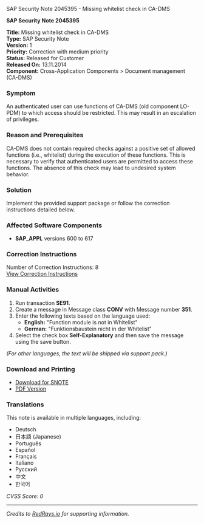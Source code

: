 SAP Security Note 2045395 - Missing whitelist check in CA-DMS

**SAP Security Note 2045395**

**Title:** Missing whitelist check in CA-DMS  
**Type:** SAP Security Note  
**Version:** 1  
**Priority:** Correction with medium priority  
**Status:** Released for Customer  
**Released On:** 13.11.2014  
**Component:** Cross-Application Components > Document management (CA-DMS)

### Symptom
An authenticated user can use functions of CA-DMS (old component LO-PDM) to which access should be restricted. This may result in an escalation of privileges.

### Reason and Prerequisites
CA-DMS does not contain required checks against a positive set of allowed functions (i.e., whitelist) during the execution of these functions. This is necessary to verify that authenticated users are permitted to access these functions. The absence of this check may lead to undesired system behavior.

### Solution
Implement the provided support package or follow the correction instructions detailed below.

### Affected Software Components
- **SAP_APPL** versions 600 to 617

### Correction Instructions
Number of Correction Instructions: 8  
[View Correction Instructions](https://me.sap.com/corrins/0002045395/1)

### Manual Activities
1. Run transaction **SE91**.
2. Create a message in Message class **CONV** with Message number **351**.
3. Enter the following texts based on the language used:
   - **English:** "Function module is not in Whitelist"
   - **German:** "Funktionsbaustein nicht in der Whitelist"
4. Select the check box **Self-Explanatory** and then save the message using the save button.

*(For other languages, the text will be shipped via support pack.)*

### Download and Printing
- [Download for SNOTE](https://notesdownloads.sap.com/note/0040000012158692017)
- [PDF Version](https://userapps.support.sap.com/sap/support/sfm/notes/print/0002045395?language=en-US&token=29FA7EA3B54EEA7FDC7D6D5A7ED017BD)

### Translations
This note is available in multiple languages, including:
- Deutsch
- 日本語 (Japanese)
- Português
- Español
- Français
- Italiano
- Русский
- 中文
- 한국어

*CVSS Score: 0*

---

*Credits to [RedRays.io](https://redrays.io) for supporting information.*